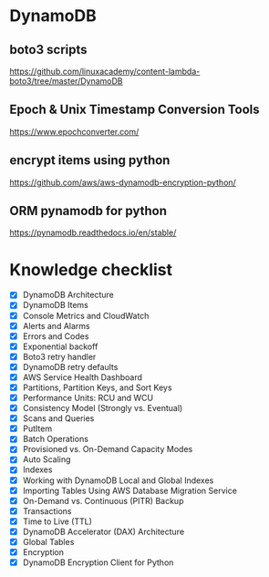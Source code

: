 # DynamoDB

## boto3 scripts

https://github.com/linuxacademy/content-lambda-boto3/tree/master/DynamoDB

## Epoch & Unix Timestamp Conversion Tools

https://www.epochconverter.com/

## encrypt items using python

https://github.com/aws/aws-dynamodb-encryption-python/

## ORM pynamodb for python

https://pynamodb.readthedocs.io/en/stable/


# Knowledge checklist

- [x] DynamoDB Architecture
- [x] DynamoDB Items
- [x] Console Metrics and CloudWatch
- [x] Alerts and Alarms
- [x] Errors and Codes
- [x] Exponential backoff
- [x] Boto3 retry handler
- [x] DynamoDB retry defaults
- [x] AWS Service Health Dashboard
- [x] Partitions, Partition Keys, and Sort Keys
- [x] Performance Units: RCU and WCU
- [x] Consistency Model (Strongly vs. Eventual)
- [x] Scans and Queries
- [x] PutItem
- [x] Batch Operations
- [x] Provisioned vs. On-Demand Capacity Modes
- [x] Auto Scaling
- [x] Indexes
- [x] Working with DynamoDB Local and Global Indexes
- [x] Importing Tables Using AWS Database Migration Service
- [x] On-Demand vs. Continuous (PITR) Backup
- [x] Transactions
- [x] Time to Live (TTL)
- [x] DynamoDB Accelerator (DAX) Architecture
- [x] Global Tables
- [x] Encryption
- [x] DynamoDB Encryption Client for Python
